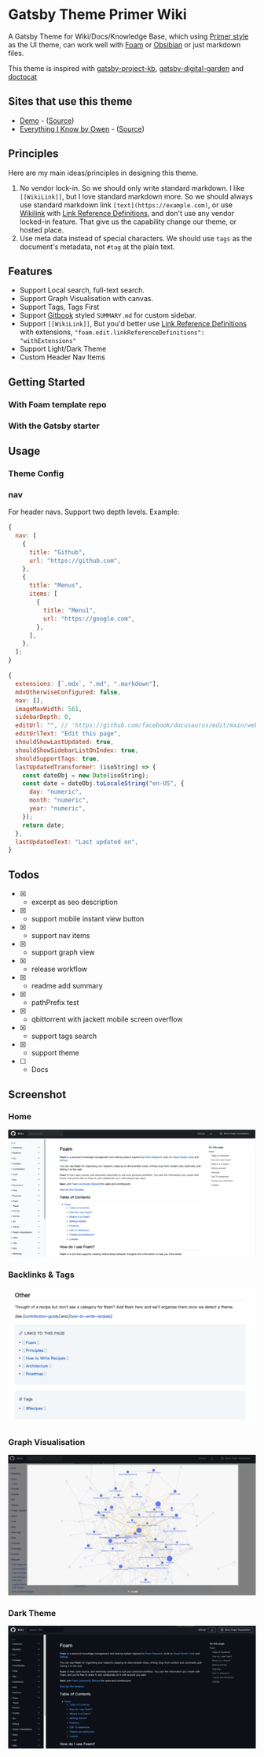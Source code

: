 # Gatsby Theme Primer Wiki

A Gatsby Theme for Wiki/Docs/Knowledge Base, which using [Primer style](https://primer.style/react/) as the UI theme, can work well with [Foam](https://github.com/foambubble/foam) or [Obsibian](https://obsidian.md/) or just markdown files.

This theme is inspired with [gatsby-project-kb](https://github.com/hikerpig/gatsby-project-kb), [gatsby-digital-garden](https://github.com/mathieudutour/gatsby-digital-garden) and [doctocat](https://primer.style/doctocat/)

## Sites that use this theme

- [Demo](https://wiki.demo.owenyoung.com/) - ([Source](https://github.com/theowenyoung/gatsby-theme-primer-wiki/tree/main/example))
- [Everything I Know by Owen](https://wiki.owenyoung.com/) - ([Source](https://github.com/theowenyoung/wiki))

## Principles

Here are my main ideas/principles in designing this theme.

1. No vendor lock-in. So we should only write standard markdown. I like `[[WikiLink]]`, but I love standard markdown more. So we should always use standard markdown link `[text](https://example.com)`, or use [Wikilink](https://foambubble.github.io/foam/wikilinks) with [Link Reference Definitions](https://foambubble.github.io/foam/features/link-reference-definitions), and don't use any vendor locked-in feature. That give us the capability change our theme, or hosted place.
2. Use meta data instead of special characters. We should use `tags` as the document's metadata, not `#tag` at the plain text.

## Features

- Support Local search, full-text search.
- Support Graph Visualisation with canvas.
- Support Tags, Tags First
- Support [Gitbook](https://docs.gitbook.com/integrations/github/content-configuration#summary) styled `SUMMARY.md` for custom sidebar.
- Support `[[WikiLink]]`, But you'd better use [Link Reference Definitions](https://foambubble.github.io/foam/features/link-reference-definitions) with extensions, `"foam.edit.linkReferenceDefinitions": "withExtensions"`
- Support Light/Dark Theme
- Custom Header Nav Items

## Getting Started

### With Foam template repo

### With the Gatsby starter

## Usage

### Theme Config

### nav

For header navs. Support two depth levels. Example:

```javascript
{
  nav: [
    {
      title: "Github",
      url: "https://github.com",
    },
    {
      title: "Menus",
      items: [
        {
          title: "Menu1",
          url: "https://google.com",
        },
      ],
    },
  ];
}
```

```javascript
{
  extensions: [`.mdx`, ".md", ".markdown"],
  mdxOtherwiseConfigured: false,
  nav: [],
  imageMaxWidth: 561,
  sidebarDepth: 0,
  editUrl: "", // 'https://github.com/facebook/docusaurus/edit/main/website/',
  editUrlText: "Edit this page",
  shouldShowLastUpdated: true,
  shouldShowSidebarListOnIndex: true,
  shouldSupportTags: true,
  lastUpdatedTransformer: (isoString) => {
    const dateObj = new Date(isoString);
    const date = dateObj.toLocaleString("en-US", {
      day: "numeric",
      month: "numeric",
      year: "numeric",
    });
    return date;
  },
  lastUpdatedText: "Last updated on",
}
```

## Todos

- [x] - excerpt as seo description
- [x] - support mobile instant view button
- [x] - support nav items
- [x] - support graph view
- [x] - release workflow
- [x] - readme add summary
- [x] - pathPrefix test
- [x] - qbittorrent with jackett mobile screen overflow
- [x] - support tags search
- [x] - support theme
- [ ] - Docs

## Screenshot

### Home

![Index](./assets/screenshot.jpg)

### Backlinks & Tags

![Footer](./assets/bootom.jpg)

### Graph Visualisation

![Footer](./assets/graph-view.jpg)

### Dark Theme

![Dark Theme](./assets/dark-theme.jpg)
